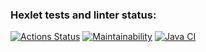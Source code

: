 ### Hexlet tests and linter status:
[![Actions Status](https://github.com/NickKisel/java-project-lvl1/workflows/hexlet-check/badge.svg)](https://github.com/NickKisel/java-project-lvl1/actions)
[![Maintainability](https://api.codeclimate.com/v1/badges/a99a88d28ad37a79dbf6/maintainability)](https://codeclimate.com/github/codeclimate/codeclimate/maintainability)
[![Java CI](https://github.com/NickKisel/java-project-lvl1/actions/workflows/JAVA-CI.yml/badge.svg)](https://github.com/NickKisel/java-project-lvl1/actions/workflows/JAVA-CI.yml)

